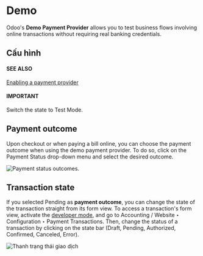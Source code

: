 # Demo

Odoo's **Demo Payment Provider** allows you to test business flows involving online transactions
without requiring real banking credentials.

## Cấu hình

#### SEE ALSO
[Enabling a payment provider](../payment_providers.md#payment-providers-add-new)

#### IMPORTANT
Switch the state to Test Mode.

## Payment outcome

Upon checkout or when paying a bill online, you can choose the payment outcome when using the demo
payment provider. To do so, click on the Payment Status drop-down menu and select the
desired outcome.

![Payment status outcomes.](applications/finance/payment_providers/demo/demo-payment-outcome.png)

## Transaction state

If you selected Pending as **payment outcome**, you can change the state of the
transaction straight from its form view. To access a transaction's form view, activate the
[developer mode](../../general/developer_mode.md#developer-mode), and go to Accounting / Website ‣
Configuration ‣ Payment Transactions. Then, change the status of a transaction by clicking on the
state bar (Draft, Pending, Authorized, Confirmed, Canceled, Error).

![Thanh trạng thái giao dịch](applications/finance/payment_providers/demo/demo-view-form.png)
